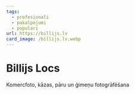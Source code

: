 ```yaml
---
tags:
  - profesionali
  - pakalpojumi
  - populari
url: https://billijs.lv
card_image: /billijs.lv.webp
---
```


# Billijs Locs

Komercfoto, kāzas, pāru un ģimeņu fotogrāfēšana
